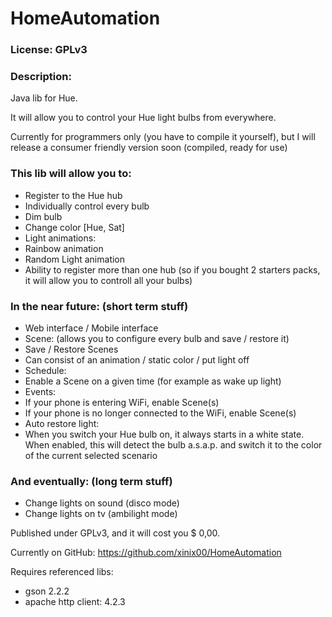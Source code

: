 HomeAutomation
==============
### License: GPLv3
### Description:

Java lib for Hue.

It will allow you to control your Hue light bulbs from everywhere. 

Currently for programmers only (you have to compile it yourself), but I will release a consumer friendly version soon (compiled, ready for use)

### This lib will allow you to:
- Register to the Hue hub
- Individually control every bulb
 - Dim bulb
 - Change color [Hue, Sat]
- Light animations:
 - Rainbow animation
 - Random Light animation
- Ability to register more than one hub (so if you bought 2 starters packs, it will allow you to controll all your bulbs)

### In the near future: (short term stuff)
- Web interface / Mobile interface
- Scene: (allows you to configure every bulb and save / restore it)
 - Save / Restore Scenes
 - Can consist of an animation / static color / put light off
- Schedule: 
 - Enable a Scene on a given time (for example as wake up light)
- Events: 
 - If your phone is entering WiFi, enable Scene(s)
 - If your phone is no longer connected to the WiFi, enable Scene(s)
- Auto restore light:
 - When you switch your Hue bulb on, it always starts in a white state. When enabled, this will detect the bulb a.s.a.p. and switch it to the color of the current selected scenario

### And eventually: (long term stuff)
- Change lights on sound (disco mode)
- Change lights on tv (ambilight mode)

Published under GPLv3, and it will cost you $ 0,00.

Currently on GitHub: https://github.com/xinix00/HomeAutomation

Requires referenced libs:
- gson 2.2.2
- apache http client: 4.2.3
